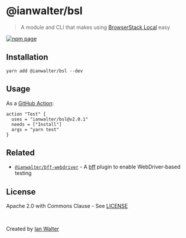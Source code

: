 # @ianwalter/bsl
> A module and CLI that makes using [BrowserStack Local][bsUrl] easy

[![npm page][npmImage]][npmUrl]

## Installation

```console
yarn add @ianwalter/bsl --dev
```

## Usage

As a [GitHub Action][actionsUrl]:

```hcl
action "Test" {
  uses = "ianwalter/bsl@v2.0.1"
  needs = ["Install"]
  args = "yarn test"
}
```

## Related

* [`@ianwalter/bff-webdriver`][bffWebdriverUrl] - A [bff][bffUrl] plugin to
  enable WebDriver-based testing

## License

Apache 2.0 with Commons Clause - See [LICENSE][licenseUrl]

&nbsp;

Created by [Ian Walter](https://iankwalter.com)

[bsUrl]: https://www.browserstack.com/local-testing
[npmImage]: https://img.shields.io/npm/v/@ianwalter/bsl.svg
[npmUrl]: https://www.npmjs.com/package/@ianwalter/bsl
[actionsUrl]: https://github.com/features/actions
[bffWebdriverUrl]: http://github.com/ianwalter/bff-webdriver
[bffUrl]: http://github.com/ianwalter/bff
[licenseUrl]: https://github.com/ianwalter/bsl/blob/master/LICENSE
